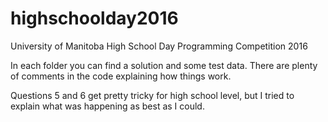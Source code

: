 # highschoolday2016
University of Manitoba High School Day Programming Competition 2016

In each folder you can find a solution and some test data.
There are plenty of comments in the code explaining how things work.

Questions 5 and 6 get pretty tricky for high school level, but I tried to explain what was happening as best as I could.